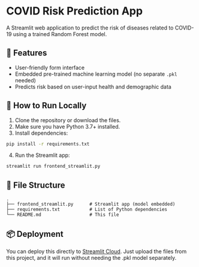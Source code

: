 # COVID Risk Prediction App

A Streamlit web application to predict the risk of diseases related to COVID-19 using a trained Random Forest model.

## 🔧 Features

- User-friendly form interface
- Embedded pre-trained machine learning model (no separate `.pkl` needed)
- Predicts risk based on user-input health and demographic data

## 🚀 How to Run Locally

1. Clone the repository or download the files.
2. Make sure you have Python 3.7+ installed.
3. Install dependencies:

```bash
pip install -r requirements.txt
```

4. Run the Streamlit app:

```bash
streamlit run frontend_streamlit.py
```

## 📁 File Structure

```
.
├── frontend_streamlit.py      # Streamlit app (model embedded)
├── requirements.txt           # List of Python dependencies
└── README.md                  # This file
```

## 📦 Deployment

You can deploy this directly to [Streamlit Cloud](https://streamlit.io/cloud). Just upload the files from this project, and it will run without needing the .pkl model separately.


